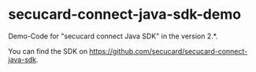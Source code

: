 # secucard-connect-java-sdk-demo
Demo-Code for "secucard connect Java SDK" in the version 2.*.

You can find the SDK on <https://github.com/secucard/secucard-connect-java-sdk>.